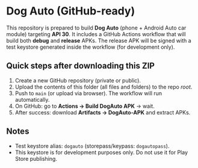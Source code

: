 
# Dog Auto (GitHub-ready)

This repository is prepared to build **Dog Auto** (phone + Android Auto car module) targeting **API 30**.
It includes a GitHub Actions workflow that will build both **debug** and **release** APKs.
The release APK will be signed with a test keystore generated inside the workflow (for development only).

## Quick steps after downloading this ZIP

1. Create a new GitHub repository (private or public).
2. Upload the contents of this folder (all files and folders) to the repo *root*.
3. Push to `main` (or upload via browser). The workflow will run automatically.
4. On GitHub: go to **Actions → Build DogAuto APK** → wait.
5. After success: download **Artifacts → DogAuto-APK** and extract APKs.

## Notes
- Test keystore alias: `dogauto` (storepass/keypass: `dogautopass`).
- This keystore is for development purposes only. Do not use it for Play Store publishing.
